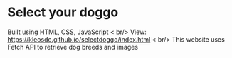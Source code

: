 # Select your doggo
Built using HTML, CSS, JavaScript < br/>
View: https://kleosdc.github.io/selectdoggo/index.html < br/>
This website uses Fetch API to retrieve dog breeds and images
